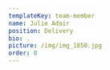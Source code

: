 ```yaml
---
templateKey: team-member
name: Julie Adair
position: Delivery
bio: .
picture: /img/img_1850.jpg
order: 0
---
```


